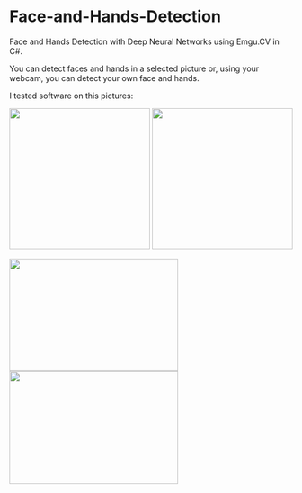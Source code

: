 # Face-and-Hands-Detection
Face and Hands Detection with Deep Neural Networks using Emgu.CV in C#.

You can detect faces and hands in a selected picture or, using your webcam, you can detect your own face and hands.

I tested software on this pictures:


<img src=https://user-images.githubusercontent.com/56163226/127770973-f9e4e727-ee92-4072-8a2d-d29ac62e65d4.jpg width="250" height="250">   <img src=https://user-images.githubusercontent.com/56163226/127770974-d814d77e-7087-4a55-a995-815213fd778b.jpg width="250" height="250">

<img src=https://user-images.githubusercontent.com/56163226/127771156-b8e82c10-e6b8-42e0-b0d2-552520f958cf.jpg width="300" height="200">   <img src=https://user-images.githubusercontent.com/56163226/127771160-22921891-4355-4520-8f5c-2cb110f6328f.jpg width="300" height="200">
